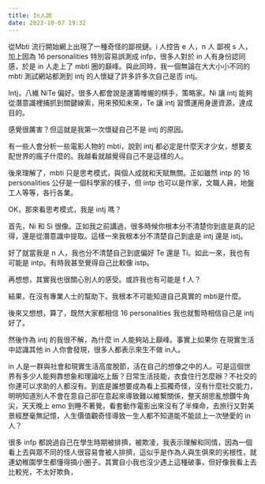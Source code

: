 ```yaml
---
title: In人說
date: 2023-10-07 19:32
---
```

從Mbti 流行開始網上出現了一種奇怪的鄙視鏈。i 人控告 e 人，n 人 鄙視 s 人，加上因為 16 personalities 特別容易誤測成 infp，很多人對於 in 人有身份認同感，於是 in 人走上了 mbti 圈的巔峰。與此同時，我一個無論在大大小小不同的 mbti 測試網站都測到 intj 的人懷疑了許多許多次自己是否 intj。

Intj，八維 NiTe 偏好。很多人都會說是運籌帷幄的棋手，策略家。Ni 讓 intj 能夠從潛意識裡捕抓到關鍵線索，用來預知未來，Te 讓 intj 習慣運用身邊資源，達成目的。

感覺很厲害？但這就是我第一次懷疑自己不是 intj 的原因。

有一些人會分析一些電影人物的 mbti，說到 intj 都必定是什麼天才少女，想要支配世界的瘋子什麼的。我越看就越覺得自己不是這樣的人。

後來理解了，mbti 只是思考模式，與個人成就和天賦無關。正如雖然 intp 的 16 personalities 公仔是一個科學家的樣子，但 intp 也可以是作家，文職人員，地盤工人等等，各行各業。

OK，那來看思考模式，我是 intj 嗎？

首先，Ni 和 Si 很像。正如我之前講過，很多時候你根本分不清楚你到底是真的記得，還是從潛意識中提取。這樣一來我根本分不清楚自己到底是 intj 還是 istj。

好了就當我是 n 人，我也分不清楚自己到底偏好 Te 還是 Ti。如此一來，我也有可能是 intp。有時我甚至覺得自己比較像 istp。

再想想，其實我也很關心別人的感受。或許我也有可能是 f 人？

結果，在沒有專業人士的幫助下。我根本不可能知道自己真實的 mbti是什麼。

後來又想想，算了，既然大家都相信 16 personalities 我也就暫時相信自己是 intj 好了。

然後作為 intj 的我很不解，為什麼 in 人能夠站上巔峰。事實上如果你 在現實生活中認識其他 in 人你會發現，很多人都表示來生不做 in人。

in 人是一群與社會和現實生活高度脫節，活在自己的想像之中的人。可是這個世界有多少人能夠靠想象和理論吃上飯？日常生活技能，衣食住行怎麼辦？不社交的你連可以求助的人都沒有。到底是誰想要成為看上孤獨奇怪，沒有什麼社交能力，明明知道別人不會在意自己卻在意起來導致難以維繫關係，整天胡思亂想鑽牛角尖，天天晚上 emo 到睡不著覺，看套動作電影出來沒有了半條命，去旅行又對美景經歷毫無記憶，人生價值觀奇怪導致一生人都不知道能不能談上一次戀愛的 in 人？

很多 infp 都說過自己在學生時期被排擠，被欺凌，我表示理解和同情，因為一個看上去與眾不同的怪人很容易會被人排擠，這似乎是作為人與生俱來的劣根性，就連幼稚園學生都懂得搞小圈子。其實自小我也沒少遇上這種破事，但好像我看上去比較兇，不太好欺負，

